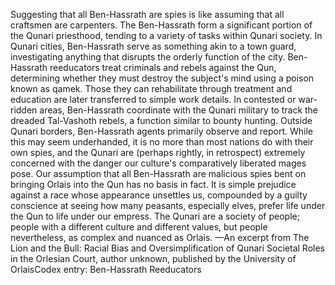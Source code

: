 Suggesting that all Ben-Hassrath are spies is like assuming that all craftsmen are carpenters. The Ben-Hassrath form a significant portion of the Qunari priesthood, tending to a variety of tasks within Qunari society.
In Qunari cities, Ben-Hassrath serve as something akin to a town guard, investigating anything that disrupts the orderly function of the city. Ben-Hassrath reeducators treat criminals and rebels against the Qun, determining whether they must destroy the subject's mind using a poison known as qamek. Those they can rehabilitate through treatment and education are later transferred to simple work details.
In contested or war-ridden areas, Ben-Hassrath coordinate with the Qunari military to track the dreaded Tal-Vashoth rebels, a function similar to bounty hunting. Outside Qunari borders, Ben-Hassrath agents primarily observe and report. While this may seem underhanded, it is no more than most nations do with their own spies, and the Qunari are (perhaps rightly, in retrospect) extremely concerned with the danger our culture's comparatively liberated mages pose.
Our assumption that all Ben-Hassrath are malicious spies bent on bringing Orlais into the Qun has no basis in fact. It is simple prejudice against a race whose appearance unsettles us, compounded by a guilty conscience at seeing how many peasants, especially elves, prefer life under the Qun to life under our empress. The Qunari are a society of people; people with a different culture and different values, but people nevertheless, as complex and nuanced as Orlais.
—An excerpt from The Lion and the Bull: Racial Bias and Oversimplification of Qunari Societal Roles in the Orlesian Court, author unknown, published by the University of OrlaisCodex entry: Ben-Hassrath Reeducators